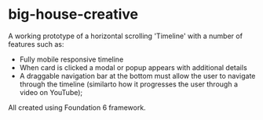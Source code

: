 # big-house-creative
A working prototype of a horizontal scrolling 'Timeline' with a number of features such as:
- Fully mobile responsive timeline
- When card is clicked a modal or popup appears with additional details
- A draggable navigation bar at the bottom must allow the user to navigate through the timeline (similarto how it progresses the user through a video on YouTube);

All created using Foundation 6 framework.

